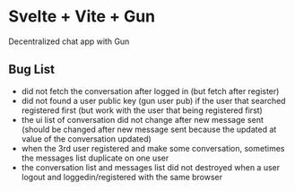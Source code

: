 # Svelte + Vite + Gun

Decentralized chat app with Gun

## Bug List

- did not fetch the conversation after logged in (but fetch after register)
- did not found a user public key (gun user pub) if the user that searched registered first (but work with the user that being registered first) 
- the ui list of conversation did not change after new message sent (should be changed after new message sent because the updated at value of the conversation updated)
- when the 3rd user registered and make some conversation, sometimes the messages list duplicate on one user
- the conversation list and messages list did not destroyed when a user logout and loggedin/registered with the same browser
